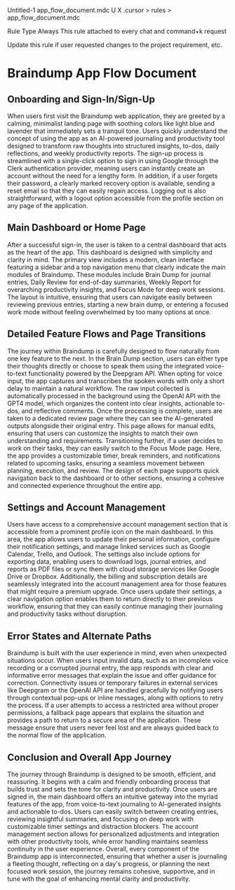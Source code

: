 Untitled-1                                   app_flow_document.mdc U X
.cursor > rules > app_flow_document.mdc

Rule Type
Always                       This rule attached to every chat and command+k request

Update this rule if user requested changes to the project requirement, etc.
# Braindump App Flow Document

## Onboarding and Sign-In/Sign-Up

When users first visit the Braindump web application, they are greeted by a calming, minimalist landing page with soothing colors like light blue and lavender that immediately sets a tranquil tone. Users quickly understand the concept of using the app as an AI-powered journaling and productivity tool designed to transform raw thoughts into structured insights, to-dos, daily reflections, and weekly productivity reports. The sign-up process is streamlined with a single-click option to sign in using Google through the Clerk authentication provider, meaning users can instantly create an account without the need for a lengthy form. In addition, if a user forgets their password, a clearly marked recovery option is available, sending a reset email so that they can easily regain access. Logging out is also straightforward, with a logout option accessible from the profile section on any page of the application.

## Main Dashboard or Home Page

After a successful sign-in, the user is taken to a central dashboard that acts as the heart of the app. This dashboard is designed with simplicity and clarity in mind. The primary view includes a modern, clean interface featuring a sidebar and a top navigation menu that clearly indicate the main modules of Braindump. These modules include Brain Dump for journal entries, Daily Review for end-of-day summaries, Weekly Report for overarching productivity insights, and Focus Mode for deep work sessions. The layout is intuitive, ensuring that users can navigate easily between reviewing previous entries, starting a new brain dump, or entering a focused work mode without feeling overwhelmed by too many options at once.

## Detailed Feature Flows and Page Transitions

The journey within Braindump is carefully designed to flow naturally from one key feature to the next. In the Brain Dump section, users can either type their thoughts directly or choose to speak them using the integrated voice-to-text functionality powered by the Deepgram API. When opting for voice input, the app captures and transcribes the spoken words with only a short delay to maintain a natural workflow. The raw input collected is automatically processed in the background using the OpenAI API with the GPT4 model, which organizes the content into clear insights, actionable to-dos, and reflective comments. Once the processing is complete, users are taken to a dedicated review page where they can see the AI-generated outputs alongside their original entry. This page allows for manual edits, ensuring that users can customize the insights to match their own understanding and requirements. Transitioning further, if a user decides to work on their tasks, they can easily switch to the Focus Mode page. Here, the app provides a customizable timer, break reminders, and notifications related to upcoming tasks, ensuring a seamless movement between planning, execution, and review. The design of each page supports quick navigation back to the dashboard or to other sections, ensuring a cohesive and connected experience throughout the entire app.

## Settings and Account Management

Users have access to a comprehensive account management section that is accessible from a prominent profile icon on the main dashboard. In this area, the app allows users to update their personal information, configure their notification settings, and manage linked services such as Google Calendar, Trello, and Outlook. The settings also include options for exporting data, enabling users to download logs, journal entries, and reports as PDF files or sync them with cloud storage services like Google Drive or Dropbox. Additionally, the billing and subscription details are seamlessly integrated into the account management area for those features that might require a premium upgrade. Once users update their settings, a clear navigation option enables them to return directly to their previous workflow, ensuring that they can easily continue managing their journaling and productivity tasks without disruption.

## Error States and Alternate Paths

Braindump is built with the user experience in mind, even when unexpected situations occur. When users input invalid data, such as an incomplete voice recording or a corrupted journal entry, the app responds with clear and informative error messages that explain the issue and offer guidance for correction. Connectivity issues or temporary failures in external services like Deepgram or the OpenAI API are handled gracefully by notifying users through contextual pop-ups or inline messages, along with options to retry the process. If a user attempts to access a restricted area without proper permissions, a fallback page appears that explains the situation and provides a path to return to a secure area of the application. These message ensure that users never feel lost and are always guided back to the normal flow of the application.

## Conclusion and Overall App Journey

The journey through Braindump is designed to be smooth, efficient, and reassuring. It begins with a calm and friendly onboarding process that builds trust and sets the tone for clarity and productivity. Once users are signed in, the main dashboard offers an intuitive gateway into the myriad features of the app, from voice-to-text journaling to AI-generated insights and actionable to-dos. Users can easily switch between creating entries, reviewing insightful summaries, and focusing on deep work with customizable timer settings and distraction blockers. The account management section allows for personalized adjustments and integration with other productivity tools, while error handling maintains seamless continuity in the user experience. Overall, every component of the Braindump app is interconnected, ensuring that whether a user is journaling a fleeting thought, reflecting on a day's progress, or planning the next focused work session, the journey remains cohesive, supportive, and in tune with the goal of enhancing mental clarity and productivity.
